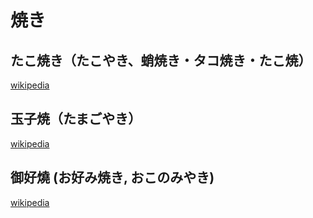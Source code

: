 # 焼き

## たこ焼き（たこやき、蛸焼き・タコ焼き・たこ焼）

[wikipedia](https://ja.wikipedia.org/wiki/たこ焼き)

## 玉子焼（たまごやき）

[wikipedia](https://ja.wikipedia.org/wiki/玉子焼_(明石市))

## 御好燒 (お好み焼き, おこのみやき)

[wikipedia](https://zh.wikipedia.org/zh-tw/御好燒)

